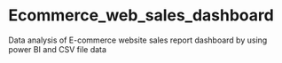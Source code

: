# Ecommerce_web_sales_dashboard
Data analysis of E-commerce website sales report dashboard by using power BI and CSV file data 
